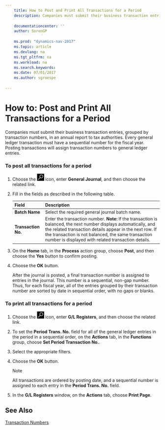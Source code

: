 ```yaml
---
    title: How to Post and Print All Transactions for a Period 
    description: Companies must submit their business transaction entries, grouped by transaction numbers, in an annual report to tax authorities. Every general ledger transaction must have a sequential number for the fiscal year. Posting transactions will assign transaction numbers to general ledger entries.
    
    documentationcenter: ''
    author: SorenGP

    ms.prod: "dynamics-nav-2017"
    ms.topic: article
    ms.devlang: na
    ms.tgt_pltfrm: na
    ms.workload: na
    ms.search.keywords:
    ms.date: 07/01/2017
    ms.author: sgroespe

---
```

# How to: Post and Print All Transactions for a Period
Companies must submit their business transaction entries, grouped by transaction numbers, in an annual report to tax authorities. Every general ledger transaction must have a sequential number for the fiscal year. Posting transactions will assign transaction numbers to general ledger entries.  
  
### To post all transactions for a period  
  
1.  Choose the ![Search for Page or Report](../../media/ui-search/search_small.png "Search for Page or Report icon") icon, enter **General Journal**, and then choose the related link.  
  
2.  Fill in the fields as described in the following table.  
  
    |Field|Description|  
    |---------------------------------|---------------------------------------|  
    |**Batch Name**|Select the required general journal batch name.|  
    |**Transaction No.**|Enter the transaction number. **Note:**  If the transaction is balanced, the next number displays automatically, and the related transaction details appear in the next row. If the transaction is not balanced, the same transaction number is displayed with related transaction details.|  
  
3.  On the **Home** tab, in the **Process** action group, choose **Post**, and then choose the **Yes** button to confirm posting.  
  
4.  Choose the **OK** button.  
  
     After the journal is posted, a final transaction number is assigned to entries in the journal. This number is a sequential, non-gap number. Thus, for each fiscal year, all of the entries grouped by their transaction number are sorted by date in sequential order, with no gaps or blanks.  
  
### To print all transactions for a period  
  
1.  Choose the ![Search for Page or Report](../../media/ui-search/search_small.png "Search for Page or Report icon") icon, enter **G/L Registers**, and then choose the related link.  
  
2.  To set the **Period Trans. No.** field for all of the general ledger entries in the period in a sequential order, on the **Actions** tab, in the **Functions** group, choose **Set Period Transaction No.**.  
  
3.  Select the appropriate filters.  
  
4.  Choose the **OK** button.  
  
    > [!NOTE]  
    >  All transactions are ordered by posting date, and a sequential number is assigned to each entry in the **Period Trans. No.** field.  
  
5.  In the **G/L Registers** window, on the **Actions** tab, choose **Print Page**.  
  
## See Also  
 [Transaction Numbers](transaction-numbers.md)